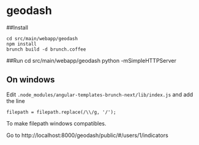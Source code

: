 # geodash

##Install

    cd src/main/webapp/geodash
    npm install
    brunch build -d brunch.coffee

##Run
    cd src/main/webapp/geodash
    python -mSimpleHTTPServer

## On windows
Edit `.node_modules/angular-templates-brunch-next/lib/index.js` and add the line

    filepath = filepath.replace(/\\/g, '/');

To make filepath windows compatibles.

Go to http://localhost:8000/geodash/public/#/users/1/indicators
